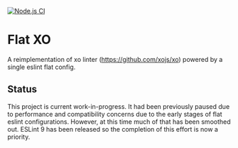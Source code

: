 [![Node.js CI](https://github.com/spence-s/flat-xo/actions/workflows/node.js.yml/badge.svg)](https://github.com/spence-s/flat-xo/actions/workflows/node.js.yml)

# Flat XO

A reimplementation of xo linter (https://github.com/xojs/xo) powered by a single eslint flat config.

## Status

This project is current work-in-progress. It had been previously paused due to performance and compatibility concerns due to the early stages of flat eslint configurations. However, at this time much of that has been smoothed out. ESLint 9 has been released so the completion of this effort is now a priority.


